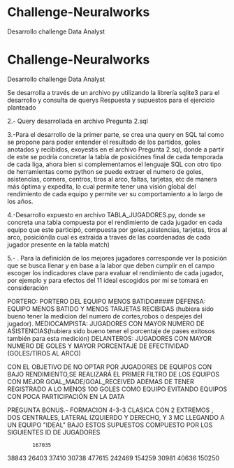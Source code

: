 # Challenge-Neuralworks
Desarrollo challenge Data Analyst

# Challenge-Neuralworks
Desarrollo challenge Data Analyst

Se desarrolla a través de un archivo py utilizando la librería sqlite3 para el desarrollo y consulta de querys
Respuesta y supuestos para el ejercicio planteado

2.- Query desarrollada en archivo Pregunta 2.sql

3.-Para el desarrollo de la primer parte, se crea una query en SQL tal como se propone para poder entender el resultado de los partidos, goles anotados y recibidos, exoyestis en el archivo Pregunta 2.sql, donde a partir de este se podría concretar la tabla de posiciónes final de cada temporada de cada liga, ahora bien si complementamos el lenguaje SQL con otro tipo de herramientas como python se puede extraer el numero de goles, asistencias, corners, centros, tiros al arco, faltas, tarjetas, etc de manera más óptima y expedita, lo cual permite tener una visión global del rendimiento de cada equipo y permite ver su comportamiento a lo largo de los años.

4.-Desarrollo expuesto en archivo TABLA_JUGADORES.py, donde se concreta una tabla compuesta por el rendimiento de cada jugador en cada equipo que este participó, compuesta por goles,asistencias, tarjetas, tiros al arco, posición(la cual es extraida a traves de las coordenadas de cada jugador presente en la tabla match)

5.- . Para la definición de los mejores jugadores corresponde ver la posición que se busca llenar y en base a la labor que deben cumplir en el campo escoger los indicadores clave para evaluar el rendimiento de cada jugador, por ejemplo y para efectos del 11 ideal escogidos por mi se tomará en consideración 

PORTERO: PORTERO DEL EQUIPO MENOS BATIDO#####
DEFENSA: EQUIPO MENOS BATIDO Y MENOS TARJETAS RECIBIDAS (hubiera sido bueno tener la medicion del numero de cortes,robos o despejes del jugador).
MEDIOCAMPISTA: JUGADORES CON MAYOR NUMERO DE ASISTENCIAS(hubiera sido bueno tener el porcentaje de pases exitosos también para esta medición)
DELANTEROS: JUGADORES CON MAYOR NUMERO DE GOLES Y MAYOR PORCENTAJE DE EFECTIVIDAD (GOLES/TIROS AL ARCO)

CON EL OBJETIVO DE NO OPTAR POR JUGADORES DE EQUIPOS CON BAJO RENDIMIENTO,SE REALIZARÁ EL PRIMER FILTRO DE LOS EQUIPOS CON MEJOR GOAL_MADE/GOAL_RECEIVED ADEMAS DE TENER REGISTRADO A LO MENOS 100 GOLES COMO EQUIPO EVITANDO EQUIPOS CON POCA PARTICIPACIÓN EN LA DATA


PREGUNTA BONUS.-
FORMACION 4-3-3 CLASICA CON 2 EXTREMOS , DOS CENTRALES, LATERAL IZQUIERDO Y DERECHO, Y 3 MC
LLEGANDO A UN EQUIPO "IDEAL" BAJO ESTOS SUPUESTOS COMPUESTO POR LOS SIGUIENTES ID DE JUGADORES
 
            167035       
38843   26403   37410   30738
  477615   242469   154259
  30981    40636   150250
